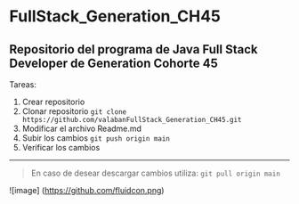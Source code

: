 # FullStack_Generation_CH45
## Repositorio del programa de Java Full Stack Developer de Generation Cohorte 45

Tareas:
1. Crear repositorio
2. Clonar repositorio
` git clone https://github.com/valabanFullStack_Generation_CH45.git `
3. Modificar el archivo Readme.md
4. Subir los cambios
` git push origin main `
5. Verificar los cambios

---

> En caso de desear descargar cambios utiliza:
`git pull origin main`

![image] (https://github.com/fluidcon.png)

